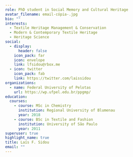 ```yaml
---
role: PhD student in Social Memory and Cultural Heritage
avatar_filename: email-cópia-.jpg
bio: ""
interests:
  - Textile Heritage Management & Conservation
  - Modern & Contemporary Textile Heritage
  - Heritage Science
social:
  - display:
      header: false
    icon_pack: far
    icon: envelope
    link: lfsidou@rbox.me
  - icon: twitter
    icon_pack: fab
    link: https://twitter.com/laissidou
organizations:
  - name: Federal University of Pelotas
    url: https://wp.ufpel.edu.br/ppgmp/
education:
  courses:
    - course: MSc in Chemistry
      institution: Regional University of Blumenau
      year: 2018
    - course: BSc in Textile and Fashion
      institution: University of São Paulo
      year: 2011
superuser: true
highlight_name: true
title: Laís F. Sidou
email: ""
---
```

